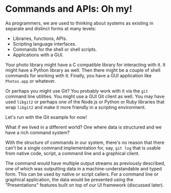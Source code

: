 # Commands and APIs: Oh my!

As programmers, we are used to thinking about systems as existing in
separate and distinct forms at many levels:

* Libraries, functions, APIs.
* Scripting language interfaces.
* Commands for the shell or shell scripts.
* Applications with a GUI.

Your photo library might have a C compatible library for interacting
with it. It might have a Python library as well. Then there might be
a couple of shell commands for working with it. Finally, you have a
GUI application like `Photos.app` or whatever.

Or perhaps you might use Git?  You probably work with it via the
`git` command line utilities. You might use a GUI Git client as well.
You may have used `libgit2` or perhaps one of the Node.js or Python or
Ruby libraries that wrap `libgit2` and make it more friendly in
a scripting environment.

Let's run with the Git example for now!

What if we lived in a different world? One where data is structured
and we have a rich command system?

With the structure of commands in our system, there's no reason that
there can't be a single command implementation for, say, `git log` that
is usable from native code, script, a command line and a graphical client.

The command would have multiple output streams as previously described,
one of which was outputting data in a machine-understandable and typed
form. This can be used by native or script callers. For a command line
or graphical application, the data would be presented using the
"Presentations" features built on top of our UI framework (discussed
later).
